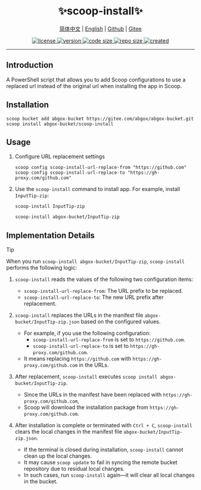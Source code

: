 <p align="center">
  <h1 align="center">✨scoop-install✨</h1>
</p>

<p align="center">
    <a href="readme-cn.md">简体中文</a> |
    <a href="readme.md">English</a> |
    <a href="https://github.com/abgox/scoop-install">Github</a> |
    <a href="https://gitee.com/abgox/scoop-install">Gitee</a>
</p>

<p align="center">
    <a href="https://github.com/abgox/scoop-install/blob/main/license">
        <img src="https://img.shields.io/github/license/abgox/scoop-install" alt="license" />
    </a>
    <a href="https://github.com/abgox/scoop-install">
        <img src="https://img.shields.io/github/v/release/abgox/scoop-install?label=version" alt="version" />
    </a>
    <a href="https://img.shields.io/github/languages/code-size/abgox/scoop-install.svg">
        <img src="https://img.shields.io/github/languages/code-size/abgox/scoop-install.svg" alt="code size" />
    </a>
    <a href="https://img.shields.io/github/repo-size/abgox/scoop-install.svg">
        <img src="https://img.shields.io/github/repo-size/abgox/scoop-install.svg" alt="repo size" />
    </a>
    <a href="https://github.com/abgox/scoop-install">
        <img src="https://img.shields.io/github/created-at/abgox/scoop-install" alt="created" />
    </a>
</p>

---

## Introduction

A PowerShell script that allows you to add Scoop configurations to use a replaced url instead of the original url when installing the app in Scoop.

## Installation

```pwsh
scoop bucket add abgox-bucket https://gitee.com/abgox/abgox-bucket.git
scoop install abgox-bucket/scoop-install
```

## Usage

1. Configure URL replacement settings

   ```pwsh
   scoop config scoop-install-url-replace-from "https://github.com"
   scoop config scoop-install-url-replace-to "https://gh-proxy.com/github.com"
   ```

2. Use the `scoop-install` command to install app. For example, install `InputTip-zip`:

   ```pwsh
   scoop-install InputTip-zip
   ```

   ```pwsh
   scoop-install abgox-bucket/InputTip-zip
   ```

## Implementation Details

> [!Tip]
>
> When you run `scoop-install abgox-bucket/InputTip-zip`, `scoop-install` performs the following logic:

1. `scoop-install` reads the values of the following two configuration items:

   - `scoop-install-url-replace-from`: The URL prefix to be replaced.
   - `scoop-install-url-replace-to`: The new URL prefix after replacement.

2. `scoop-install` replaces the URLs in the manifest file `abgox-bucket/InputTip-zip.json` based on the configured values.

   - For example, if you use the following configuration:
     - `scoop-install-url-replace-from` is set to `https://github.com`.
     - `scoop-install-url-replace-to` is set to `https://gh-proxy.com/github.com`.
   - It means replacing `https://github.com` with `https://gh-proxy.com/github.com` in the URLs.

3. After replacement, `scoop-install` executes `scoop install abgox-bucket/InputTip-zip`.

   - Since the URLs in the manifest have been replaced with `https://gh-proxy.com/github.com`,
   - Scoop will download the installation package from `https://gh-proxy.com/github.com`.

4. After installation is complete or terminated with `Ctrl + C`, `scoop-install` clears the local changes in the manifest file `abgox-bucket/InputTip-zip.json`.

   - If the terminal is closed during installation, `scoop-install` cannot clean up the local changes.
   - It may cause `scoop update` to fail in syncing the remote bucket repository due to residual local changes.
   - In such cases, run `scoop-install` again—it will clear all local changes in the bucket.
